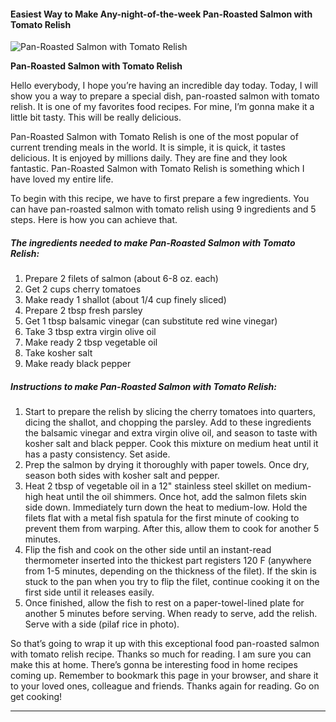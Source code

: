             

#### Easiest Way to Make Any-night-of-the-week Pan-Roasted Salmon with Tomato Relish

![Pan-Roasted Salmon with Tomato Relish](https://img-global.cpcdn.com/recipes/7bffbb24ffeff1c6/751x532cq70/pan-roasted-salmon-with-tomato-relish-recipe-main-photo.jpg)

**Pan-Roasted Salmon with Tomato Relish**

Hello everybody, I hope you’re having an incredible day today. Today, I will show you a way to prepare a special dish, pan-roasted salmon with tomato relish. It is one of my favorites food recipes. For mine, I’m gonna make it a little bit tasty. This will be really delicious.

Pan-Roasted Salmon with Tomato Relish is one of the most popular of current trending meals in the world. It is simple, it is quick, it tastes delicious. It is enjoyed by millions daily. They are fine and they look fantastic. Pan-Roasted Salmon with Tomato Relish is something which I have loved my entire life.

To begin with this recipe, we have to first prepare a few ingredients. You can have pan-roasted salmon with tomato relish using 9 ingredients and 5 steps. Here is how you can achieve that.

##### The ingredients needed to make Pan-Roasted Salmon with Tomato Relish:

1.  Prepare 2 filets of salmon (about 6-8 oz. each)
2.  Get 2 cups cherry tomatoes
3.  Make ready 1 shallot (about 1/4 cup finely sliced)
4.  Prepare 2 tbsp fresh parsley
5.  Get 1 tbsp balsamic vinegar (can substitute red wine vinegar)
6.  Take 3 tbsp extra virgin olive oil
7.  Make ready 2 tbsp vegetable oil
8.  Take kosher salt
9.  Make ready black pepper

##### Instructions to make Pan-Roasted Salmon with Tomato Relish:

1.  Start to prepare the relish by slicing the cherry tomatoes into quarters, dicing the shallot, and chopping the parsley. Add to these ingredients the balsamic vinegar and extra virgin olive oil, and season to taste with kosher salt and black pepper. Cook this mixture on medium heat until it has a pasty consistency. Set aside.
2.  Prep the salmon by drying it thoroughly with paper towels. Once dry, season both sides with kosher salt and pepper.
3.  Heat 2 tbsp of vegetable oil in a 12" stainless steel skillet on medium-high heat until the oil shimmers. Once hot, add the salmon filets skin side down. Immediately turn down the heat to medium-low. Hold the filets flat with a metal fish spatula for the first minute of cooking to prevent them from warping. After this, allow them to cook for another 5 minutes.
4.  Flip the fish and cook on the other side until an instant-read thermometer inserted into the thickest part registers 120 F (anywhere from 1-5 minutes, depending on the thickness of the filet). If the skin is stuck to the pan when you try to flip the filet, continue cooking it on the first side until it releases easily.
5.  Once finished, allow the fish to rest on a paper-towel-lined plate for another 5 minutes before serving. When ready to serve, add the relish. Serve with a side (pilaf rice in photo).

So that’s going to wrap it up with this exceptional food pan-roasted salmon with tomato relish recipe. Thanks so much for reading. I am sure you can make this at home. There’s gonna be interesting food in home recipes coming up. Remember to bookmark this page in your browser, and share it to your loved ones, colleague and friends. Thanks again for reading. Go on get cooking!

* * *